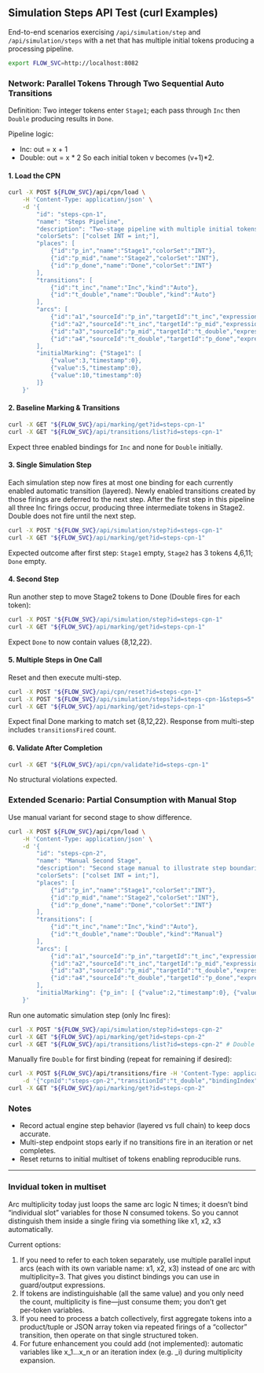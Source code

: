 ## Simulation Steps API Test (curl Examples)

End-to-end scenarios exercising `/api/simulation/step` and `/api/simulation/steps` with a net that has multiple initial tokens producing a processing pipeline.

```sh
export FLOW_SVC=http://localhost:8082
```

### Network: Parallel Tokens Through Two Sequential Auto Transitions
Definition: Two integer tokens enter `Stage1`; each pass through `Inc` then `Double` producing results in `Done`.

Pipeline logic:
- Inc: out = x + 1
- Double: out = x * 2
So each initial token v becomes (v+1)*2.

#### 1. Load the CPN
```sh
curl -X POST ${FLOW_SVC}/api/cpn/load \
	-H 'Content-Type: application/json' \
	-d '{
		"id": "steps-cpn-1",
		"name": "Steps Pipeline",
		"description": "Two-stage pipeline with multiple initial tokens",
		"colorSets": ["colset INT = int;"],
		"places": [
			{"id":"p_in","name":"Stage1","colorSet":"INT"},
			{"id":"p_mid","name":"Stage2","colorSet":"INT"},
			{"id":"p_done","name":"Done","colorSet":"INT"}
		],
		"transitions": [
			{"id":"t_inc","name":"Inc","kind":"Auto"},
			{"id":"t_double","name":"Double","kind":"Auto"}
		],
		"arcs": [
			{"id":"a1","sourceId":"p_in","targetId":"t_inc","expression":"x","direction":"IN"},
			{"id":"a2","sourceId":"t_inc","targetId":"p_mid","expression":"x+1","direction":"OUT"},
			{"id":"a3","sourceId":"p_mid","targetId":"t_double","expression":"x","direction":"IN"},
			{"id":"a4","sourceId":"t_double","targetId":"p_done","expression":"x*2","direction":"OUT"}
		],
		"initialMarking": {"Stage1": [
			{"value":3,"timestamp":0},
			{"value":5,"timestamp":0},
			{"value":10,"timestamp":0}
		]}
	}'
```

#### 2. Baseline Marking & Transitions
```sh
curl -X GET "${FLOW_SVC}/api/marking/get?id=steps-cpn-1"
curl -X GET "${FLOW_SVC}/api/transitions/list?id=steps-cpn-1"
```
Expect three enabled bindings for `Inc` and none for `Double` initially.

#### 3. Single Simulation Step
Each simulation step now fires at most one binding for each currently enabled automatic transition (layered). Newly enabled transitions created by those firings are deferred to the next step. After the first step in this pipeline all three Inc firings occur, producing three intermediate tokens in Stage2. Double does not fire until the next step.
```sh
curl -X POST "${FLOW_SVC}/api/simulation/step?id=steps-cpn-1"
curl -X GET "${FLOW_SVC}/api/marking/get?id=steps-cpn-1"
```
Expected outcome after first step: `Stage1` empty, `Stage2` has 3 tokens 4,6,11; `Done` empty.

#### 4. Second Step
Run another step to move Stage2 tokens to Done (Double fires for each token):
```sh
curl -X POST "${FLOW_SVC}/api/simulation/step?id=steps-cpn-1"
curl -X GET "${FLOW_SVC}/api/marking/get?id=steps-cpn-1"
```
Expect `Done` to now contain values {8,12,22}.

#### 5. Multiple Steps in One Call
Reset and then execute multi-step.
```sh
curl -X POST "${FLOW_SVC}/api/cpn/reset?id=steps-cpn-1"
curl -X POST "${FLOW_SVC}/api/simulation/steps?id=steps-cpn-1&steps=5"
curl -X GET "${FLOW_SVC}/api/marking/get?id=steps-cpn-1"
```
Expect final Done marking to match set {8,12,22}. Response from multi-step includes `transitionsFired` count.

#### 6. Validate After Completion
```sh
curl -X GET "${FLOW_SVC}/api/cpn/validate?id=steps-cpn-1"
```
No structural violations expected.

### Extended Scenario: Partial Consumption with Manual Stop
Use manual variant for second stage to show difference.
```sh
curl -X POST ${FLOW_SVC}/api/cpn/load \
	-H 'Content-Type: application/json' \
	-d '{
		"id": "steps-cpn-2",
		"name": "Manual Second Stage",
		"description": "Second stage manual to illustrate step boundaries",
		"colorSets": ["colset INT = int;"],
		"places": [
			{"id":"p_in","name":"Stage1","colorSet":"INT"},
			{"id":"p_mid","name":"Stage2","colorSet":"INT"},
			{"id":"p_done","name":"Done","colorSet":"INT"}
		],
		"transitions": [
			{"id":"t_inc","name":"Inc","kind":"Auto"},
			{"id":"t_double","name":"Double","kind":"Manual"}
		],
		"arcs": [
			{"id":"a1","sourceId":"p_in","targetId":"t_inc","expression":"x","direction":"IN"},
			{"id":"a2","sourceId":"t_inc","targetId":"p_mid","expression":"x+1","direction":"OUT"},
			{"id":"a3","sourceId":"p_mid","targetId":"t_double","expression":"x","direction":"IN"},
			{"id":"a4","sourceId":"t_double","targetId":"p_done","expression":"x*2","direction":"OUT"}
		],
		"initialMarking": {"p_in": [ {"value":2,"timestamp":0}, {"value":7,"timestamp":0} ]}
	}'
```
Run one automatic simulation step (only Inc fires):
```sh
curl -X POST "${FLOW_SVC}/api/simulation/step?id=steps-cpn-2"
curl -X GET "${FLOW_SVC}/api/marking/get?id=steps-cpn-2"
curl -X GET "${FLOW_SVC}/api/transitions/list?id=steps-cpn-2" # Double should appear manual & enabled
```
Manually fire `Double` for first binding (repeat for remaining if desired):
```sh
curl -X POST ${FLOW_SVC}/api/transitions/fire -H 'Content-Type: application/json' \
	-d '{"cpnId":"steps-cpn-2","transitionId":"t_double","bindingIndex":0}'
curl -X GET "${FLOW_SVC}/api/marking/get?id=steps-cpn-2"
```

### Notes
- Record actual engine step behavior (layered vs full chain) to keep docs accurate.
- Multi-step endpoint stops early if no transitions fire in an iteration or net completes.
- Reset returns to initial multiset of tokens enabling reproducible runs.

---


### Invidual token in multiset

Arc multiplicity today just loops the same arc logic N times; it doesn’t bind “individual slot” variables for those N consumed tokens. So you cannot distinguish them inside a single firing via something like x1, x2, x3 automatically.

Current options:

1. If you need to refer to each token separately, use multiple parallel input arcs (each with its own variable name: x1, x2, x3) instead of one arc with multiplicity=3. That gives you distinct bindings you can use in guard/output expressions.
2. If tokens are indistinguishable (all the same value) and you only need the count, multiplicity is fine—just consume them; you don’t get per‑token variables.
3. If you need to process a batch collectively, first aggregate tokens into a product/tuple or JSON array token via repeated firings of a “collector” transition, then operate on that single structured token.
4. For future enhancement you could add (not implemented): automatic variables like x_1…x_n or an iteration index (e.g. _i) during multiplicity expansion.